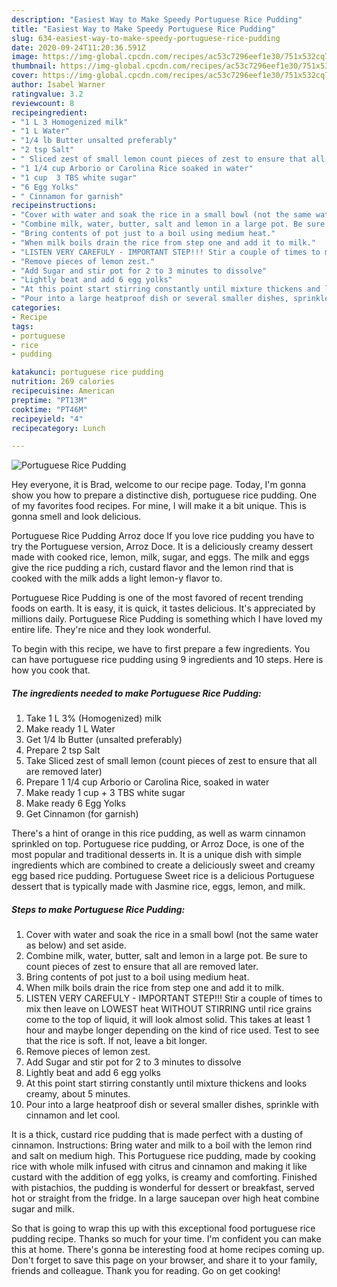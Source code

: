 ```yaml
---
description: "Easiest Way to Make Speedy Portuguese Rice Pudding"
title: "Easiest Way to Make Speedy Portuguese Rice Pudding"
slug: 634-easiest-way-to-make-speedy-portuguese-rice-pudding
date: 2020-09-24T11:20:36.591Z
image: https://img-global.cpcdn.com/recipes/ac53c7296eef1e30/751x532cq70/portuguese-rice-pudding-recipe-main-photo.jpg
thumbnail: https://img-global.cpcdn.com/recipes/ac53c7296eef1e30/751x532cq70/portuguese-rice-pudding-recipe-main-photo.jpg
cover: https://img-global.cpcdn.com/recipes/ac53c7296eef1e30/751x532cq70/portuguese-rice-pudding-recipe-main-photo.jpg
author: Isabel Warner
ratingvalue: 3.2
reviewcount: 8
recipeingredient:
- "1 L 3 Homogenized milk"
- "1 L Water"
- "1/4 lb Butter unsalted preferably"
- "2 tsp Salt"
- " Sliced zest of small lemon count pieces of zest to ensure that all are removed later"
- "1 1/4 cup Arborio or Carolina Rice soaked in water"
- "1 cup  3 TBS white sugar"
- "6 Egg Yolks"
- " Cinnamon for garnish"
recipeinstructions:
- "Cover with water and soak the rice in a small bowl (not the same water as below) and set aside."
- "Combine milk, water, butter, salt and lemon in a large pot. Be sure to count pieces of zest to ensure that all are removed later."
- "Bring contents of pot just to a boil using medium heat."
- "When milk boils drain the rice from step one and add it to milk."
- "LISTEN VERY CAREFULY - IMPORTANT STEP!!! Stir a couple of times to mix then leave on LOWEST heat WITHOUT STIRRING until rice grains come to the top of liquid, it will look almost solid. This takes at least 1 hour and maybe longer depending on the kind of rice used. Test to see that the rice is soft. If not, leave a bit longer."
- "Remove pieces of lemon zest."
- "Add Sugar and stir pot for 2 to 3 minutes to dissolve"
- "Lightly beat and add 6 egg yolks"
- "At this point start stirring constantly until mixture thickens and looks creamy, about 5 minutes."
- "Pour into a large heatproof dish or several smaller dishes, sprinkle with cinnamon and let cool."
categories:
- Recipe
tags:
- portuguese
- rice
- pudding

katakunci: portuguese rice pudding 
nutrition: 269 calories
recipecuisine: American
preptime: "PT13M"
cooktime: "PT46M"
recipeyield: "4"
recipecategory: Lunch

---
```



![Portuguese Rice Pudding](https://img-global.cpcdn.com/recipes/ac53c7296eef1e30/751x532cq70/portuguese-rice-pudding-recipe-main-photo.jpg)

Hey everyone, it is Brad, welcome to our recipe page. Today, I'm gonna show you how to prepare a distinctive dish, portuguese rice pudding. One of my favorites food recipes. For mine, I will make it a bit unique. This is gonna smell and look delicious.

Portuguese Rice Pudding Arroz doce If you love rice pudding you have to try the Portuguese version, Arroz Doce. It is a deliciously creamy dessert made with cooked rice, lemon, milk, sugar, and eggs. The milk and eggs give the rice pudding a rich, custard flavor and the lemon rind that is cooked with the milk adds a light lemon-y flavor to.

Portuguese Rice Pudding is one of the most favored of recent trending foods on earth. It is easy, it is quick, it tastes delicious. It's appreciated by millions daily. Portuguese Rice Pudding is something which I have loved my entire life. They're nice and they look wonderful.


To begin with this recipe, we have to first prepare a few ingredients. You can have portuguese rice pudding using 9 ingredients and 10 steps. Here is how you cook that.

<!--inarticleads1-->

##### The ingredients needed to make Portuguese Rice Pudding:

1. Take 1 L 3% (Homogenized) milk
1. Make ready 1 L Water
1. Get 1/4 lb Butter (unsalted preferably)
1. Prepare 2 tsp Salt
1. Take  Sliced zest of small lemon (count pieces of zest to ensure that all are removed later)
1. Prepare 1 1/4 cup Arborio or Carolina Rice, soaked in water
1. Make ready 1 cup + 3 TBS white sugar
1. Make ready 6 Egg Yolks
1. Get  Cinnamon (for garnish)


There&#39;s a hint of orange in this rice pudding, as well as warm cinnamon sprinkled on top. Portuguese rice pudding, or Arroz Doce, is one of the most popular and traditional desserts in. It is a unique dish with simple ingredients which are combined to create a deliciously sweet and creamy egg based rice pudding. Portuguese Sweet rice is a delicious Portuguese dessert that is typically made with Jasmine rice, eggs, lemon, and milk. 

<!--inarticleads2-->

##### Steps to make Portuguese Rice Pudding:

1. Cover with water and soak the rice in a small bowl (not the same water as below) and set aside.
1. Combine milk, water, butter, salt and lemon in a large pot. Be sure to count pieces of zest to ensure that all are removed later.
1. Bring contents of pot just to a boil using medium heat.
1. When milk boils drain the rice from step one and add it to milk.
1. LISTEN VERY CAREFULY - IMPORTANT STEP!!! Stir a couple of times to mix then leave on LOWEST heat WITHOUT STIRRING until rice grains come to the top of liquid, it will look almost solid. This takes at least 1 hour and maybe longer depending on the kind of rice used. Test to see that the rice is soft. If not, leave a bit longer.
1. Remove pieces of lemon zest.
1. Add Sugar and stir pot for 2 to 3 minutes to dissolve
1. Lightly beat and add 6 egg yolks
1. At this point start stirring constantly until mixture thickens and looks creamy, about 5 minutes.
1. Pour into a large heatproof dish or several smaller dishes, sprinkle with cinnamon and let cool.


It is a thick, custard rice pudding that is made perfect with a dusting of cinnamon. Instructions: Bring water and milk to a boil with the lemon rind and salt on medium high. This Portuguese rice pudding, made by cooking rice with whole milk infused with citrus and cinnamon and making it like custard with the addition of egg yolks, is creamy and comforting. Finished with pistachios, the pudding is wonderful for dessert or breakfast, served hot or straight from the fridge. In a large saucepan over high heat combine sugar and milk. 

So that is going to wrap this up with this exceptional food portuguese rice pudding recipe. Thanks so much for your time. I'm confident you can make this at home. There's gonna be interesting food at home recipes coming up. Don't forget to save this page on your browser, and share it to your family, friends and colleague. Thank you for reading. Go on get cooking!
